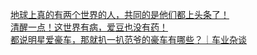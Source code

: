   
[地球上真的有两个世界的人，共同的是他们都上头条了！](http://www.dianyue.me/archives/720/jan2x91nqdnqzp3b/)  
[清醒一点！这世界有病，爱豆也没有药！](http://www.dianyue.me/archives/372/yvk23i7tw7v3x42q/)  
[都说明星爱豪车，那就扒一扒范爷的豪车有哪些？｜车业杂谈](http://www.dianyue.me/archives/026/u24f2j5z9pqalncd/)